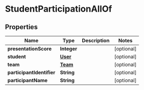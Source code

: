 

# StudentParticipationAllOf


## Properties

| Name | Type | Description | Notes |
|------------ | ------------- | ------------- | -------------|
|**presentationScore** | **Integer** |  |  [optional] |
|**student** | [**User**](User.md) |  |  [optional] |
|**team** | [**Team**](Team.md) |  |  [optional] |
|**participantIdentifier** | **String** |  |  [optional] |
|**participantName** | **String** |  |  [optional] |



